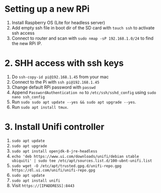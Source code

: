 # Setting up a new RPi

1. Install Raspberry OS (Lite for headless server)
2. Add empty ssh file in boot dir of the SD card with `touch ssh` to activate ssh access
3. Connect to router and scan with `sudo nmap -sP 192.168.1.0/24` to find the new RPi IP.

# 2. SHH access with ssh keys

1. Do `ssh-copy-id pi@192.168.1.45` from your mac
2. Connect to the Pi with `ssh pi@192.168.1.45`
3. Change default RPi password with `passwd`
4. Append `PasswordAuthentication no` to `/etc/ssh/sshd_config` using `sudo nano ssh_config`
5. Run `sudo sudo apt update --yes && sudo apt upgrade --yes`.
6. Run `sudo apt install tmux`.

# 3. Install Unifi controller

1. `sudo apt update`
2. `sudo apt upgrade`
3. `sudo apt install openjdk-8-jre-headless`
4. `echo 'deb https://www.ui.com/downloads/unifi/debian stable ubiquiti' | sudo tee /etc/apt/sources.list.d/100-ubnt-unifi.list`
5. `sudo wget -O /etc/apt/trusted.gpg.d/unifi-repo.gpg https://dl.ui.com/unifi/unifi-repo.gpg`
6. `sudo apt update`
7.  `sudo apt install unifi`
8.  Visit `https://[IPADDRESS]:8443`